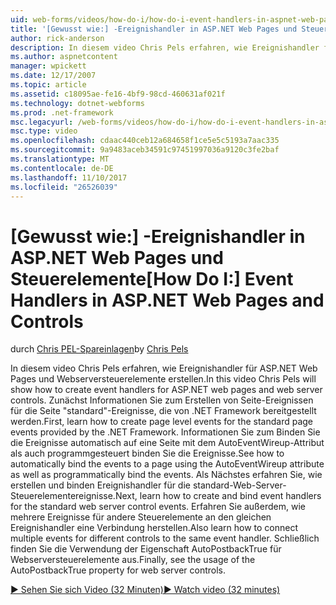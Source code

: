```yaml
---
uid: web-forms/videos/how-do-i/how-do-i-event-handlers-in-aspnet-web-pages-and-controls
title: '[Gewusst wie:] -Ereignishandler in ASP.NET Web Pages und Steuerelemente | Microsoft Docs'
author: rick-anderson
description: In diesem video Chris Pels erfahren, wie Ereignishandler für ASP.NET Web Pages und Webserversteuerelemente erstellen. Erfahren Sie zunächst, wie Seite Ereignisse auf Serverebene f erstellen...
ms.author: aspnetcontent
manager: wpickett
ms.date: 12/17/2007
ms.topic: article
ms.assetid: c18095ae-fe16-4bf9-98cd-460631af021f
ms.technology: dotnet-webforms
ms.prod: .net-framework
msc.legacyurl: /web-forms/videos/how-do-i/how-do-i-event-handlers-in-aspnet-web-pages-and-controls
msc.type: video
ms.openlocfilehash: cdaac440ceb12a684658f1ce5e5c5193a7aac335
ms.sourcegitcommit: 9a9483aceb34591c97451997036a9120c3fe2baf
ms.translationtype: MT
ms.contentlocale: de-DE
ms.lasthandoff: 11/10/2017
ms.locfileid: "26526039"
---
```

<a name="how-do-i-event-handlers-in-aspnet-web-pages-and-controls"></a><span data-ttu-id="a7bd3-104">[Gewusst wie:] -Ereignishandler in ASP.NET Web Pages und Steuerelemente</span><span class="sxs-lookup"><span data-stu-id="a7bd3-104">[How Do I:] Event Handlers in ASP.NET Web Pages and Controls</span></span>
====================
<span data-ttu-id="a7bd3-105">durch [Chris PEL-Spareinlagen](https://twitter.com/chrispels)</span><span class="sxs-lookup"><span data-stu-id="a7bd3-105">by [Chris Pels](https://twitter.com/chrispels)</span></span>

<span data-ttu-id="a7bd3-106">In diesem video Chris Pels erfahren, wie Ereignishandler für ASP.NET Web Pages und Webserversteuerelemente erstellen.</span><span class="sxs-lookup"><span data-stu-id="a7bd3-106">In this video Chris Pels will show how to create event handlers for ASP.NET web pages and web server controls.</span></span> <span data-ttu-id="a7bd3-107">Zunächst Informationen Sie zum Erstellen von Seite-Ereignissen für die Seite "standard"-Ereignisse, die von .NET Framework bereitgestellt werden.</span><span class="sxs-lookup"><span data-stu-id="a7bd3-107">First, learn how to create page level events for the standard page events provided by the .NET Framework.</span></span> <span data-ttu-id="a7bd3-108">Informationen Sie zum Binden Sie die Ereignisse automatisch auf eine Seite mit dem AutoEventWireup-Attribut als auch programmgesteuert binden Sie die Ereignisse.</span><span class="sxs-lookup"><span data-stu-id="a7bd3-108">See how to automatically bind the events to a page using the AutoEventWireup attribute as well as programmatically bind the events.</span></span> <span data-ttu-id="a7bd3-109">Als Nächstes erfahren Sie, wie erstellen und binden Ereignishandler für die standard-Web-Server-Steuerelementereignisse.</span><span class="sxs-lookup"><span data-stu-id="a7bd3-109">Next, learn how to create and bind event handlers for the standard web server control events.</span></span> <span data-ttu-id="a7bd3-110">Erfahren Sie außerdem, wie mehrere Ereignisse für andere Steuerelemente an den gleichen Ereignishandler eine Verbindung herstellen.</span><span class="sxs-lookup"><span data-stu-id="a7bd3-110">Also learn how to connect multiple events for different controls to the same event handler.</span></span> <span data-ttu-id="a7bd3-111">Schließlich finden Sie die Verwendung der Eigenschaft AutoPostbackTrue für Webserversteuerelemente aus.</span><span class="sxs-lookup"><span data-stu-id="a7bd3-111">Finally, see the usage of the AutoPostbackTrue property for web server controls.</span></span>

[<span data-ttu-id="a7bd3-112">&#9654; Sehen Sie sich Video (32 Minuten)</span><span class="sxs-lookup"><span data-stu-id="a7bd3-112">&#9654; Watch video (32 minutes)</span></span>](https://channel9.msdn.com/Blogs/ASP-NET-Site-Videos/how-do-i-event-handlers-in-aspnet-web-pages-and-controls)

